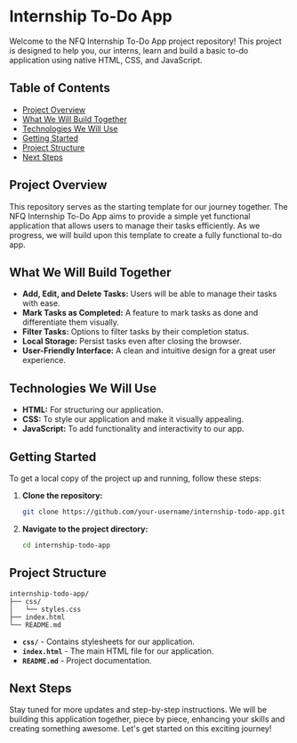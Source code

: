 # Internship To-Do App

Welcome to the NFQ Internship To-Do App project repository! This project is designed to help you, our interns, learn and build a basic to-do application using native HTML, CSS, and JavaScript.

## Table of Contents

-   [Project Overview](#project-overview)
-   [What We Will Build Together](#what-we-will-build-together)
-   [Technologies We Will Use](#technologies-we-will-use)
-   [Getting Started](#getting-started)
-   [Project Structure](#project-structure)
-   [Next Steps](#next-steps)

## Project Overview

This repository serves as the starting template for our journey together. The NFQ Internship To-Do App aims to provide a simple yet functional application that allows users to manage their tasks efficiently. As we progress, we will build upon this template to create a fully functional to-do app.

## What We Will Build Together

-   **Add, Edit, and Delete Tasks:** Users will be able to manage their tasks with ease.
-   **Mark Tasks as Completed:** A feature to mark tasks as done and differentiate them visually.
-   **Filter Tasks:** Options to filter tasks by their completion status.
-   **Local Storage:** Persist tasks even after closing the browser.
-   **User-Friendly Interface:** A clean and intuitive design for a great user experience.

## Technologies We Will Use

-   **HTML:** For structuring our application.
-   **CSS:** To style our application and make it visually appealing.
-   **JavaScript:** To add functionality and interactivity to our app.

## Getting Started

To get a local copy of the project up and running, follow these steps:

1. **Clone the repository:**
    ```bash
    git clone https://github.com/your-username/internship-todo-app.git
    ```
2. **Navigate to the project directory:**
    ```bash
    cd internship-todo-app
    ```

## Project Structure

```
internship-todo-app/
├── css/
│   └── styles.css
├── index.html
└── README.md
```

-   **`css/`** - Contains stylesheets for our application.
-   **`index.html`** - The main HTML file for our application.
-   **`README.md`** - Project documentation.

## Next Steps

Stay tuned for more updates and step-by-step instructions. We will be building this application together, piece by piece, enhancing your skills and creating something awesome. Let's get started on this exciting journey!
